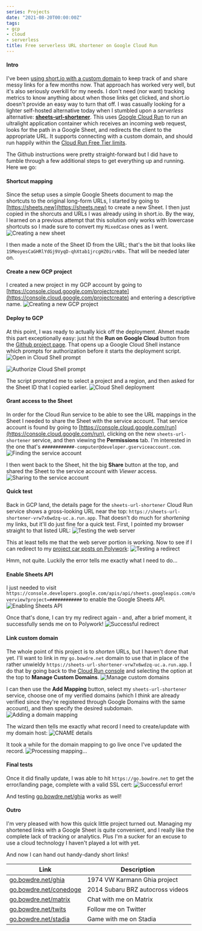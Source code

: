 ```yaml
---
series: Projects
date: "2021-08-20T00:00:00Z"
tags:
- gcp
- cloud
- serverless
title: Free serverless URL shortener on Google Cloud Run
---
```

#### Intro
I've been [using short.io with a custom domain](https://twitter.com/johndotbowdre/status/1370125198196887556) to keep track of and share messy links for a few months now. That approach has worked very well, but it's also seriously overkill for my needs. I don't need (nor want) tracking metrics to know anything about when those links get clicked, and short.io doesn't provide an easy way to turn that off. I was casually looking for a lighter self-hosted alternative today when I stumbled upon a *serverless* alternative: **[sheets-url-shortener](https://github.com/ahmetb/sheets-url-shortener)**. This uses [Google Cloud Run](https://cloud.google.com/run/) to run an ultralight application container which receives an incoming web request, looks for the path in a Google Sheet, and redirects the client to the appropriate URL. It supports connecting with a custom domain, and should run happily within the [Cloud Run Free Tier limits](https://cloud.google.com/run/pricing).

The Github instructions were pretty straight-forward but I did have to fumble through a few additional steps to get everything up and running. Here we go:

#### Shortcut mapping
Since the setup uses a simple Google Sheets document to map the shortcuts to the original long-form URLs, I started by going to [https://sheets.new](https://sheets.new) to create a new Sheet. I then just copied in the shorcuts and URLs I was already using in short.io. By the way, I learned on a previous attempt that this solution only works with lowercase shortcuts so I made sure to convert my `MixedCase` ones as I went.
![Creating a new sheet](/images/posts-2021/08/20210820_sheet.png)

I then made a note of the Sheet ID from the URL; that's the bit that looks like `1SMeoyesCaGHRlYdGj9VyqD-qhXtab1jrcgHZ0irvNDs`. That will be needed later on.

#### Create a new GCP project
I created a new project in my GCP account by going to [https://console.cloud.google.com/projectcreate](https://console.cloud.google.com/projectcreate) and entering a descriptive name.
![Creating a new GCP project](/images/posts-2021/08/20210820_create_project.png)

#### Deploy to GCP
At this point, I was ready to actually kick off the deployment. Ahmet made this part exceptionally easy: just hit the **Run on Google Cloud** button from the [Github project page](https://github.com/ahmetb/sheets-url-shortener#setup). That opens up a Google Cloud Shell instance which prompts for authorization before it starts the deployment script.
![Open in Cloud Shell prompt](/images/posts-2021/08/20210820_open_in_cloud_shell.png)

![Authorize Cloud Shell prompt](/images/posts-2021/08/20210820_authorize_cloud_shell.png)

The script prompted me to select a project and a region, and then asked for the Sheet ID that I copied earlier. 
![Cloud Shell deployment](/images/posts-2021/08/20210820_cloud_shell.png)

#### Grant access to the Sheet
In order for the Cloud Run service to be able to see the URL mappings in the Sheet I needed to share the Sheet with the service account. That service account is found by going to [https://console.cloud.google.com/run](https://console.cloud.google.com/run), clicking on the new `sheets-url-shortener` service, and then viewing the **Permissions** tab. I'm interested in the one that's `############-computer@developer.gserviceaccount.com`.
![Finding the service account](/images/posts-2021/08/20210820_service_account.png)

I then went back to the Sheet, hit the big **Share** button at the top, and shared the Sheet to the service account with *Viewer* access.
![Sharing to the service account](/images/posts-2021/08/20210820_share_with_svc_account.png)

#### Quick test
Back in GCP land, the details page for the `sheets-url-shortener` Cloud Run service shows a gross-looking URL near the top: `https://sheets-url-shortener-vrw7x6wdzq-uc.a.run.app`. That doesn't do much for *shortening* my links, but it'll do just fine for a quick test. First, I pointed my browser straight to that listed URL:
![Testing the web server](/images/posts-2021/08/20210820_home_page.png)

This at least tells me that the web server portion is working. Now to see if I can redirect to my [project car posts on Polywork](https://john.bowdre.net/?badges%5B%5D=Car+Nerd):
![Testing a redirect](/images/posts-2021/08/20210820_sheets_api_disabled.png)

Hmm, not quite. Luckily the error tells me exactly what I need to do...

#### Enable Sheets API
I just needed to visit `https://console.developers.google.com/apis/api/sheets.googleapis.com/overview?project=############` to enable the Google Sheets API.
![Enabling Sheets API](/images/posts-2021/08/20210820_enable_sheets_api.png)

Once that's done, I can try my redirect again - and, after a brief moment, it successfully sends me on to Polywork!
![Successful redirect](/images/posts-2021/08/20210820_successful_redirect.png)

#### Link custom domain
The whole point of this project is to *shorten* URLs, but I haven't done that yet. I'll want to link in my `go.bowdre.net` domain to use that in place of the rather unwieldy `https://sheets-url-shortener-vrw7x6wdzq-uc.a.run.app`. I do that by going back to the [Cloud Run console](https://console.cloud.google.com/run) and selecting the option at the top to **Manage Custom Domains**.
![Manage custom domains](/images/posts-2021/08/20210820_manage_custom_domain.png)

I can then use the **Add Mapping** button, select my `sheets-url-shortener` service, choose one of my verified domains (which I *think* are already verified since they're registered through Google Domains with the same account), and then specify the desired subdomain.
![Adding a domain mapping](/images/posts-2021/08/20210820_add_mapping_1.png)

The wizard then tells me exactly what record I need to create/update with my domain host:
![CNAME details](/images/posts-2021/08/20210820_add_mapping_2.png)

It took a while for the domain mapping to go live once I've updated the record.
![Processing mapping...](/images/posts-2021/08/20210820_domain_mapping.png)

#### Final tests
Once it did finally update, I was able to hit `https://go.bowdre.net` to get the error/landing page, complete with a valid SSL cert:
![Successful error!](/images/posts-2021/08/20210820_landing_page.png)

And testing [go.bowdre.net/ghia](https://go.bowdre.net/ghia) works as well!

#### Outro
I'm very pleased with how this quick little project turned out. Managing my shortened links with a Google Sheet is quite convenient, and I really like the complete lack of tracking or analytics. Plus I'm a sucker for an excuse to use a cloud technology I haven't played a lot with yet.

And now I can hand out handy-dandy short links!

| Link | Description|
| --- | --- |
| [go.bowdre.net/ghia](https://go.bowdre.net/ghia) | 1974 VW Karmann Ghia project |
| [go.bowdre.net/conedoge](https://go.bowdre.net/conedoge) | 2014 Subaru BRZ autocross videos |
| [go.bowdre.net/matrix](https://go.bowdre.net/matrix) | Chat with me on Matrix |
| [go.bowdre.net/twits](https://go.bowdre.net/twits) | Follow me on Twitter |
| [go.bowdre.net/stadia](https://go.bowdre.net/stadia) | Game with me on Stadia |

